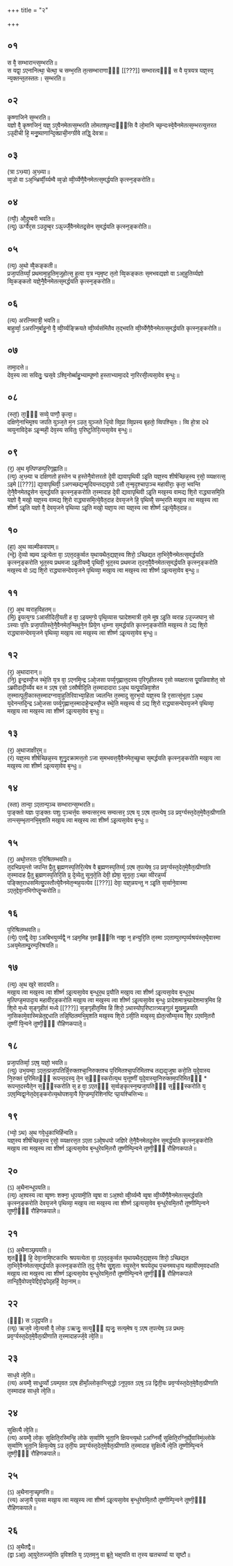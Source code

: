 +++
title = "२"

+++
## ०१
स वै᳘ सम्भारान्त्स᳘म्भरति॥  
स यद्वा᳘ ऽएनानित्था᳘ चेत्था᳘ च सम्भ᳘रति त᳘त्सम्भाराणाᳫँ᳭ [[???]] सम्भारत्वᳫँ᳭ स वै य᳘त्रयत्र यज्ञ᳘स्य᳘ न्य᳘क्तन्त᳘तस्ततः। स᳘म्भरति॥  
## ०२
कृष्णाजिने स᳘म्भरति॥  
यज्ञो वै᳘ कृष्णजिनं᳘ यज्ञ᳘ ऽए᳘वैनमेतत्स᳘म्भरति लोमतश्छ᳘न्दाᳫँ᳭सि वै लो᳘मानि च्छ᳘न्दःस्वे᳘वैनमेतत्स᳘म्भरत्युत्तरत ऽउ᳘दीची हि᳘ मनु᳘ष्याणान्दि᳘क्प्राची᳘नग्ग्रीवे तद्धि᳘ देवत्रा॥  
## ०३
(त्रा ऽभ्भ्र्या) अ᳘भ्भ्र्या॥  
व्व᳘ज्रो वा ऽअ᳘भ्भ्रिर्व्वी᳘र्य्यम्वै व्व᳘ज्रो व्वी᳘र्य्येणै᳘वैनमेतत्स᳘मर्द्धयति कृत्स्न᳘ङ्करोति॥  
## ०४
(त्यौ᳘) औ᳘दुम्बरी भवति॥  
(त्यू) ऊर्ग्वैर᳘स ऽउदुम्ब᳘र ऽऊ᳘र्ज्जै᳘वैनमेतद्र᳘सेन स᳘मर्द्धयति कृत्स्न᳘ङ्करोति॥  
## ०५
(त्य᳘) अ᳘थो व्वै᳘कङ्कती॥  
प्रजा᳘पतिर्य्यां᳘ प्रथमामा᳘हुतिम᳘जुहोत्स᳘ हुत्वा य᳘त्र न्य᳘मृष्ट त᳘तो व्वि᳘कङ्कतः स᳘मभवद्यज्ञो वा ऽआ᳘हुतिर्य्यज्ञो व्वि᳘कङ्कतो यज्ञे᳘नै᳘वैनमेतत्स᳘मर्द्धयति कृत्स्न᳘ङ्करोति॥  
## ०६
(त्य) अरत्निमात्री᳘ भवति॥  
बाहुर्व्वा᳘ ऽअरत्नि᳘र्बाहु᳘नो वै᳘ व्वी᳘र्य्यङ्क्रियते व्वी᳘र्य्यसंमितैव त᳘द्भवति व्वी᳘र्य्येणै᳘वैनमेतत्स᳘मर्द्धयति कृत्स्न᳘ङ्करोति॥  
## ०७
तामा᳘दत्ते॥  
देव᳘स्य त्वा सवितुः᳘ प्प्रस᳘वे ऽश्वि᳘नोर्ब्बाहु᳘भ्याम्पूष्णो ह᳘स्ताभ्यामा᳘ददे ना᳘रिरसी᳘त्यसा᳘वेव ब᳘न्धुः॥  
## ०८
(स्तां᳘) ता᳘ᳫँ᳘ सव्ये᳘ पाणौ᳘ कृत्वा᳘॥  
दक्षिणे᳘नाभिमृ᳘श्य जपति युञ्ज᳘ते म᳘न ऽउत᳘ युञ्जते धि᳘यो व्वि᳘प्रा व्वि᳘प्रस्य बृहतो᳘ व्विपश्चि᳘तः। व्वि हो᳘त्रा दधे व्वयुनाविदे᳘क ऽइ᳘न्मही᳘ देव᳘स्य सवितुः प᳘रिष्टुतिरि᳘त्यसा᳘वेव ब᳘न्धुः॥  
## ०९
(र᳘) अ᳘थ मृत्पिण्डम्प᳘रिगृह्णाति॥  
(त्य᳘) अ᳘भ्भ्र्या च दक्षिणतो ह᳘स्तेन च ह᳘स्तेनै᳘वोत्तरतो दे᳘वी द्यावापृथिवी ऽइ᳘ति यज्ञ᳘स्य शीर्षच्छिन्न᳘स्य र᳘सो᳘ व्व्यक्षरत्स᳘ ऽइमे [[???]] द्या᳘वापृथिवी᳘ ऽअगच्छद्यन्मृ᳘दियन्तद्यदा᳘पो ऽसौ त᳘न्मृद᳘श्चापा᳘ञ्च महावीराः᳘ कृता᳘ भवन्ति ते᳘नै᳘वैनमेतद्र᳘सेन स᳘मर्द्धयति कृत्स्न᳘ङ्करोति त᳘स्मादाह दे᳘वी द्यावापृथिवी ऽइ᳘ति मख᳘स्य वामद्य शि᳘रो राद्ध्यासमि᳘ति यज्ञो वै᳘ मखो᳘ यज्ञ᳘स्य वामद्य शि᳘रो राद्ध्यासमि᳘त्ये᳘वैत᳘दाह देवय᳘जने हि᳘ पृथिव्यै᳘ सम्भ᳘रति मखा᳘य त्वा मख᳘स्य त्वा शीर्ष्ण ऽइ᳘ति यज्ञो वै᳘ देवय᳘जने पृथिव्या ऽइ᳘ति मखो᳘ यज्ञा᳘य त्वा यज्ञ᳘स्य त्वा शीर्ष्ण ऽइ᳘त्ये᳘वैत᳘दाह॥  
## १०
(हा᳘) अ᳘थ व्वल्मीकवपाम्॥  
(न्दे᳘) दे᳘व्यो व्वम्र्य ऽइ᳘त्येता वा᳘ ऽएत᳘दकुर्व्वत य᳘थायथैत᳘द्यज्ञ᳘स्य शिरो᳘ ऽच्छिद्यत ता᳘भिरे᳘वैनमेतत्स᳘मर्द्धयति कृत्स्न᳘ङ्करोति भूत᳘स्य प्रथमजा ऽइ᳘तीयम्वै᳘ पृथिवी᳘ भूत᳘स्य प्रथमजा त᳘दन᳘यै᳘वैनमेतत्स᳘मर्द्धयति कृत्स्न᳘ङ्करोति मख᳘स्य वो ऽद्य शि᳘रो राद्ध्यासन्देवय᳘जने पृथिव्या᳘ मखा᳘य त्वा मख᳘स्य त्वा शीर्ष्ण ऽइ᳘त्यसा᳘वेव ब᳘न्धुः॥  
## ११
(र᳘) अ᳘थ व्वराह᳘विहतम्॥  
(मि᳘) इ᳘यत्य᳘ग्ग्र ऽआसीदिती᳘यती ह वा᳘ ऽइयम᳘ग्ग्रे पृथि᳘व्यास प्प्रादेशमात्री ता᳘मे मूष ऽइ᳘ति व्वराह ऽउ᳘ज्जघान᳘ सो ऽस्याः प᳘तिः प्रजा᳘पतिस्ते᳘नै᳘वैनमेत᳘न्मिथुने᳘न प्रिये᳘ण धा᳘म्ना स᳘मर्द्धयति कृत्स्न᳘ङ्करोति मख᳘स्य ते ऽद्य शि᳘रो राद्ध्यासन्देवय᳘जने पृथिव्या᳘ मखा᳘य त्वा मख᳘स्य त्वा शीर्ष्ण ऽइ᳘त्यसा᳘वेव ब᳘न्धुः॥  
## १२
(र᳘) अ᳘थादारान्॥  
(नि᳘) इ᳘न्द्रस्यौ᳘ज स्थे᳘ति य᳘त्र वा᳘ ऽएनमि᳘न्द्र ऽओ᳘जसा पर्य्य᳘गृह्णात्त᳘दस्य प᳘रिगृहीतस्य र᳘सो व्व्यक्षरत्स पू᳘यन्निवाशेत᳘ सो ऽब्रवीदादी᳘र्य्येव बत म ऽएष र᳘सो ऽस्रौषीदि᳘ति त᳘स्मादादारा ऽअ᳘थ यत्पू᳘यन्निवा᳘शेत त᳘स्मात्पूती᳘कास्त᳘स्मादग्नावा᳘हुतिरिवाभ्या᳘हिता ज्वलन्ति त᳘स्मादु सुरभ᳘यो यज्ञ᳘स्य हि र᳘सात्सं᳘भूता ऽअ᳘थ य᳘देनन्तदि᳘न्द्र ऽओ᳘जसा पर्य्य᳘गृह्णात्त᳘स्मादाहे᳘न्द्रस्यौ᳘ज स्थे᳘ति मख᳘स्य वो ऽद्य शि᳘रो राद्ध्यासन्देवय᳘जने पृथिव्या᳘ मखा᳘य त्वा मख᳘स्य त्वा शीर्ष्ण ऽइ᳘त्यसा᳘वेव ब᳘न्धुः॥  
## १३
(र᳘) अ᳘थाजाक्षीर᳘म्॥  
(रं) यज्ञ᳘स्य शीर्षच्छिन्न᳘स्य शुगु᳘दक्रामत्त᳘तो ऽजा स᳘मभवत्त᳘यै᳘वैनमेत᳘च्छुचा स᳘मर्द्धयति कृत्स्न᳘ङ्करोति मखा᳘य त्वा मख᳘स्य त्वा शीर्ष्ण ऽइ᳘त्यसा᳘वेव ब᳘न्धुः॥  
## १४
(स्ता) तान्वा᳘ ऽएतान्प᳘ञ्च सम्भारान्स᳘म्भरति॥  
पा᳘ङ्क्तो यज्ञः पा᳘ङ्क्तः पशुः प᳘ञ्चर्त्त᳘वः सम्वत्सर᳘स्य सम्वत्सर᳘ ऽएष य᳘ ऽएष त᳘पत्येष᳘ ऽउ प्रव᳘र्ग्यस्त᳘देत᳘मे᳘वैत᳘त्प्रीणाति तान्त्स᳘म्भृतानभि᳘मृशति मखा᳘य त्वा मख᳘स्य त्वा शीर्ष्ण ऽइ᳘त्यसा᳘वेव ब᳘न्धुः॥  
## १५
(र᳘) अथो᳘त्तरतः प᳘रिश्रितम्भवति॥  
त᳘दभिप्रय᳘न्तो जपन्ति प्रै᳘तु ब्र᳘ह्मणस्प᳘तिरि᳘त्येष वै ब्र᳘ह्मणस्प᳘तिर्य्य᳘ ऽएष त᳘पत्येष᳘ ऽउ प्रव᳘र्ग्यस्त᳘देत᳘मे᳘वैत᳘त्प्रीणाति त᳘स्मादाह प्रै᳘तु ब्र᳘ह्मणस्प᳘तिरि᳘ति प्र᳘ दे᳘व्येतु सूनृते᳘ति देवी᳘ ह्येषा᳘ सूनृता᳘ ऽच्छा व्वीरन्न᳘र्य्यं पङ्क्ति᳘राधसमित्यु᳘पस्तौत्ये᳘वैनमेत᳘न्मह᳘यत्येव [[???]] देवा᳘ यज्ञ᳘न्नयन्तु न ऽइ᳘ति स᳘र्व्वाने᳘वास्मा ऽएत᳘द्देवा᳘नभिगोप्तॄ᳘न्करोति॥  
## १६
प᳘रिश्रितम्भवति॥  
(त्ये᳘) एतद्वै᳘ देवा᳘ ऽअबिभयुर्य्यद्वै᳘ न ऽइम᳘मिह र᳘क्षाᳫँ᳭सि नाष्ट्रा न᳘ हन्युरि᳘ति त᳘स्मा ऽएताम्पुरम्प᳘र्य्यश्रयंस्त᳘थै᳘वास्मा ऽअय᳘मेताम्पु᳘रम्प᳘रिश्रयति॥  
## १७
(त्य᳘) अ᳘थ ख᳘रे सादयति॥  
मखा᳘य त्वा मख᳘स्य त्वा शीर्ष्ण ऽइ᳘त्यसा᳘वेव ब᳘न्धुर᳘थ प्र᳘यौति मखा᳘य त्वा शीर्ष्ण ऽइ᳘त्यसा᳘वेव ब᳘न्धुर᳘थ मृत्पिण्ड᳘मपादा᳘य महावीर᳘ङ्करोति मखा᳘य त्वा मख᳘स्य त्वा शीर्ष्ण ऽइ᳘त्यसा᳘वेव ब᳘न्धुः प्रादेशमात्र᳘म्प्रादेशमात्र᳘मिव हि शि᳘रो म᳘ध्ये स᳘ङ्गृहीतं मध्ये [[???]] स᳘ङ्गृहीत᳘मिव हि शिरो᳘ ऽथास्योप᳘रिष्टात्त्र्यङ्गुलं मु᳘खमु᳘न्नयति ना᳘सिकामे᳘वास्मिन्नेत᳘द्दधाति तन्नि᳘ष्ठितमभि᳘मृशति मख᳘स्य शि᳘रो ऽसी᳘ति मख᳘स्य᳘ ह्येत᳘त्सौम्य᳘स्य शि᳘र ऽएवमि᳘तरौ तूष्णीं पि᳘न्वने तूष्णी᳘ᳫँ᳘ रौहिणकपाले᳘॥  
## १८
प्रजा᳘पतिर्व्वा᳘ ऽएष᳘ यज्ञो᳘ भवति॥  
(त्यु) उभ᳘यम्वा᳘ ऽएत᳘त्प्रजा᳘पतिर्न्नि᳘रुक्तश्चा᳘निरुक्तश्च प᳘रिमितश्चा᳘परिमितश्च तद्यद्य᳘जुषा करो᳘ति य᳘दे᳘वास्य नि᳘रुक्तं प᳘रिमितᳫँ᳭ रूपन्त᳘दस्य᳘ ते᳘न स᳘ᳫँ᳘स्करोत्य᳘थ य᳘त्तूष्णीं य᳘दे᳘वास्या᳘निरुक्तम᳘परिमितᳫँ᳭ \* रूपन्त᳘दस्यैते᳘न स᳘ᳫँ᳘स्करोति स᳘ ह वा᳘ ऽएतᳫँ᳭ स᳘र्व्वङ्कृत्स्न᳘म्प्रजा᳘पतिᳫँ᳭ स᳘ᳫँ᳘स्करोति य᳘ ऽएव᳘म्विद्वा᳘नेत᳘देव᳘ङ्करोत्य᳘थोपशया᳘यै पि᳘ण्डम्प᳘रिशिनष्टि प्प्रा᳘यश्चित्तिभ्यः॥  
## १९
(भ्यो᳘ ऽथ) अ᳘थ गवे᳘धुकाभिर्हिन्वति॥  
यज्ञ᳘स्य शीर्षच्छिन्न᳘स्य र᳘सो᳘ व्व्यक्षरत्त᳘त ऽएता ऽओ᳘षधयो जज्ञिरे ते᳘नै᳘वैनमेतद्र᳘सेन स᳘मर्द्धयति कृत्स्न᳘ङ्करोति मखा᳘य त्वा मख᳘स्य त्वा शीर्ष्ण ऽइ᳘त्यसा᳘वेव ब᳘न्धुरेवमि᳘तरौ तूष्णीम्पि᳘न्वने तूष्णी᳘ᳫँ᳘ रौहिणकपाले॥  
## २०
(ऽ) अ᳘थैनान्धूपयति॥  
(त्य᳘) अ᳘श्वस्य त्वा व्वृ᳘ष्णः शक्ना᳘ धूपयामी᳘ति व्वृ᳘षा वा ऽअ᳘श्वो व्वी᳘र्य्यम्वै व्वृ᳘षा व्वी᳘र्य्येणै᳘वैनमेतत्स᳘मर्द्धयति कृत्स्न᳘ङ्करोति देवय᳘जने पृथिव्या᳘ मखा᳘य त्वा मख᳘स्य त्वा शीर्ष्ण ऽइ᳘त्यसा᳘वेव ब᳘न्धुरेवमि᳘तरौ तूष्णीम्पि᳘न्वने तूष्णी᳘ᳫँ᳘ रौहिणकपाले॥  
## २१
(ऽ) अ᳘थैनाञ्छ्रपयति॥  
शृतᳫँ᳭ हि᳘ देवा᳘नामि᳘ष्टकाभिः श्रपयत्येता वा᳘ ऽएत᳘दकुर्व्वत य᳘थायथैत᳘द्यज्ञ᳘स्य शिरो᳘ ऽच्छिद्यत ता᳘भिरे᳘वैनमेतत्स᳘मर्द्धयति कृत्स्न᳘ङ्करोति त᳘दु ये᳘नैव सु᳘शृताः स्युस्ते᳘न श्रपयेद᳘थ प᳘चनमवधा᳘य महावीरम᳘वदधाति मखा᳘य त्वा मख᳘स्य त्वा शीर्ष्ण ऽइ᳘त्यसा᳘वेव ब᳘न्धुरेवमि᳘तरौ तूष्णीम्पि᳘न्वने तूष्णी᳘ᳫँ᳘ रौहिणकपाले तान्दि᳘वै᳘वोपव᳘पेद्दिवो᳘द्वपेद᳘हर्हि᳘ देवा᳘नाम्॥  
## २२
(ᳫँ᳭) स ऽउ᳘द्वपति॥  
(त्यृ) ऋज᳘वे त्वे᳘त्यसौ वै᳘ लोक᳘ ऽऋजुः᳘ सत्य᳘ᳫँ᳘ ह्यृजुः᳘ सत्य᳘मेष य᳘ ऽएष त᳘पत्येष᳘ ऽउ प्रथमः᳘ प्रव᳘र्ग्यस्त᳘देत᳘मे᳘वैत᳘त्प्रीणाति त᳘स्मादाहर्ज्ज᳘वे त्वे᳘ति॥  
## २३
साध᳘वे त्वे᳘ति॥  
(त्य) अयम्वै᳘ साधु᳘र्य्यो ऽयम्प᳘वत ऽएष हीमाँ᳘ल्लोका᳘न्त्सि᳘द्धो ऽनुप᳘वत ऽएष᳘ ऽउ द्विती᳘यः प्रव᳘र्ग्यस्त᳘देत᳘मे᳘वैत᳘त्प्रीणाति त᳘स्मादाह साध᳘वे त्वे᳘ति॥  
## २४
सुक्षित्यै त्वे᳘ति॥  
(त्य) अयम्वै᳘ लोकः᳘ सुक्षिति᳘रस्मिन्हि᳘ लोके स᳘र्व्वाणि भूता᳘नि क्षियन्त्य᳘थो ऽअग्निर्व्वै᳘ सुक्षिति᳘रग्नि᳘र्ह्ये᳘वास्मिं᳘ल्लोके स᳘र्व्वाणि भूता᳘नि क्षिय᳘त्येष᳘ ऽउ तृती᳘यः प्रव᳘र्ग्यस्त᳘देत᳘मे᳘वैत᳘त्प्रीणाति त᳘स्मादाह सुक्षित्यै त्वे᳘ति तूष्णीम्पि᳘न्वने तूष्णी᳘ᳫँ᳘ रौहिणकपाले॥  
## २५
(ऽ) अ᳘थैनाना᳘च्छृणत्ति॥  
(त्त्य) अजा᳘यै प᳘यसा मखा᳘य त्वा मख᳘स्य त्वा शीर्ष्ण ऽइ᳘त्यसा᳘वेव ब᳘न्धुरेवमि᳘तरौ तूष्णीम्पि᳘न्वने तूष्णी᳘ᳫँ᳘ रौहिणकपाले॥  
## २६
(ऽ) अ᳘थैतद्वै॥  
(द्वा ऽआ᳘) आ᳘युरेतज्ज्यो᳘तिः प्र᳘विशति य᳘ ऽएतम᳘नु वा ब्रूते᳘ भक्ष᳘यति वा त᳘स्य व्व्रतचर्य्या या सृ᳘ष्टौ॥  
